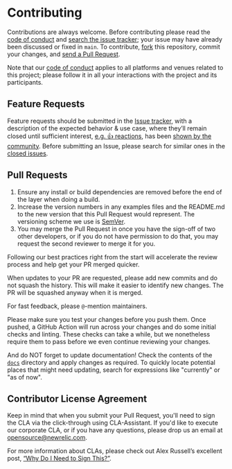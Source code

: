 # Contributing

Contributions are always welcome. Before contributing please read the
[code of conduct](https://github.com/newrelic/.github/blob/main/CODE_OF_CONDUCT.md) and [search the issue tracker](issues); your issue may have already been discussed or fixed in `main`. To contribute,
[fork](https://help.github.com/articles/fork-a-repo/) this repository, commit your changes, and [send a Pull Request](https://help.github.com/articles/using-pull-requests/).

Note that our [code of conduct](https://github.com/newrelic/.github/blob/main/CODE_OF_CONDUCT.md) applies to all platforms and venues related to this project; please follow it in all your interactions with the project and its participants.

## Feature Requests

Feature requests should be submitted in the [Issue tracker](../../issues), with a description of the expected behavior & use case, where they’ll remain closed until sufficient interest, [e.g. :+1: reactions](https://help.github.com/articles/about-discussions-in-issues-and-pull-requests/), has been [shown by the community](../../issues?q=label%3A%22votes+needed%22+sort%3Areactions-%2B1-desc).
Before submitting an Issue, please search for similar ones in the
[closed issues](../../issues?q=is%3Aissue+is%3Aclosed+label%3Aenhancement).

## Pull Requests

1. Ensure any install or build dependencies are removed before the end of the layer when doing a build.
2. Increase the version numbers in any examples files and the README.md to the new version that this Pull Request would represent. The versioning scheme we use is [SemVer](http://semver.org/).
3. You may merge the Pull Request in once you have the sign-off of two other developers, or if you do not have permission to do that, you may request the second reviewer to merge it for you.

Following our best practices right from the start will accelerate the review process and help get your PR merged quicker.

When updates to your PR are requested, please add new commits and do not squash the history. This will make it easier to identify new changes. The PR will be squashed anyway when it is merged.

For fast feedback, please `@`-mention maintainers.

Please make sure you test your changes before you push them. Once pushed, a GitHub Action will run across your changes and do some initial checks and linting. These checks can take a while, but we nonetheless require them to pass before we even continue reviewing your changes.

And do NOT forget to update documentation! Check the contents of the [`docs`](./docs) directory and apply changes as required. To quickly locate potential places that might need updating, search for expressions like "currently" or "as of now".

## Contributor License Agreement

Keep in mind that when you submit your Pull Request, you'll need to sign the CLA via the click-through using CLA-Assistant. If you'd like to execute our corporate CLA, or if you have any questions, please drop us an email at <opensource@newrelic.com>.

For more information about CLAs, please check out Alex Russell’s excellent post, [“Why Do I Need to Sign This?”](https://infrequently.org/2008/06/why-do-i-need-to-sign-this/).
